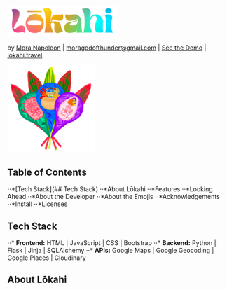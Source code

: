 <img src="/static/img/logos/lokahi-logo-rg.png" alt="Lokahi Logo" name="Lokahi Rainbow Logo" width="250">

by [Mora Napoleon](https://www.linkedin.com/in/moranapoleon/) | <a href="mailto:moragodofthunder@gmail.com?subject=Lokahi on GitHub">moragodofthunder@gmail.com</a> | [See the Demo](https://youtu.be/svxZKXab3UI) | [lokahi.travel](https://lokahi.travel)

<img src="/static/img/buttons/pins-and-ti.png" alt="Map Pins and Ti Leaves" width="200">

## Table of Contents
⋅⋅*[Tech Stack](## Tech Stack)
⋅⋅*About Lōkahi
⋅⋅*Features
⋅⋅*Looking Ahead
⋅⋅*About the Developer
⋅⋅*About the Emojis
⋅⋅*Acknowledgements
⋅⋅*Install
⋅⋅*Licenses

## Tech Stack
⋅⋅* **Frontend:** HTML | JavaScript | CSS | Bootstrap
⋅⋅* **Backend:** Python | Flask | Jinja | SQLAlchemy
⋅⋅* **APIs:** Google Maps | Google Geocoding | Google Places | Cloudinary

## About Lōkahi



